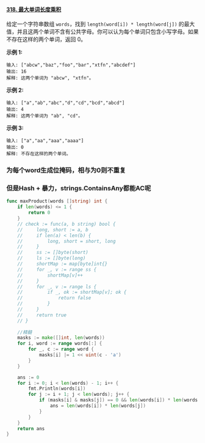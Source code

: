 #### [318. 最大单词长度乘积](https://leetcode-cn.com/problems/maximum-product-of-word-lengths/)

给定一个字符串数组 `words`，找到 `length(word[i]) * length(word[j])` 的最大值，并且这两个单词不含有公共字母。你可以认为每个单词只包含小写字母。如果不存在这样的两个单词，返回 0。

**示例 1:**

```
输入: ["abcw","baz","foo","bar","xtfn","abcdef"]
输出: 16 
解释: 这两个单词为 "abcw", "xtfn"。
```

**示例 2:**

```
输入: ["a","ab","abc","d","cd","bcd","abcd"]
输出: 4 
解释: 这两个单词为 "ab", "cd"。
```

**示例 3:**

```
输入: ["a","aa","aaa","aaaa"]
输出: 0 
解释: 不存在这样的两个单词。
```



### 为每个word生成位掩码，相与为0则不重复

### 但是Hash + 暴力，strings.ContainsAny都能AC呢



```go
func maxProduct(words []string) int {
	if len(words) <= 1 {
		return 0
	}
	// check := func(a, b string) bool {
	//     long, short := a, b
	//     if len(a) < len(b) {
	//         long, short = short, long
	//     } 
	//     ss := []byte(short)
	//     ls := []byte(long)
	//     shortMap := map[byte]int{}
	//     for _, v := range ss {
	//         shortMap[v]++
	//     }
	//     for _, v := range ls {
	//         if _, ok := shortMap[v]; ok {
	//             return false
	//         }
	//     }
	//     return true
	// }
    
    //精髓
    masks := make([]int, len(words))
	for i, word := range words[:] {
		for _, c := range word {
			masks[i] |= 1 << uint(c - 'a')
		}
	}

	ans := 0
	for i := 0; i < len(words) - 1; i++ {
		fmt.Println(words[i])
		for j := i + 1; j < len(words); j++ {
			if (masks[i] & masks[j]) == 0 && len(words[i]) * len(words[j]) > ans {
				ans = len(words[i]) * len(words[j])
			}
		}
	}
	return ans
}
```

